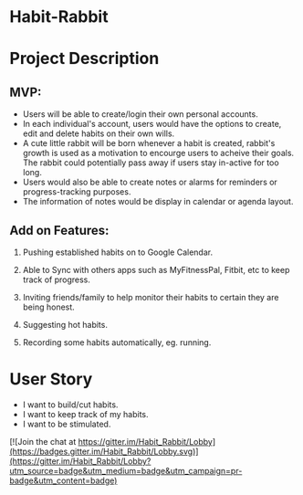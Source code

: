 # Habit-Rabbit

# Project Description
## MVP:

- Users will be able to create/login their own personal accounts. 
- In each individual's account, users would have the options to create, edit and delete habits on their own wills. 
- A cute little rabbit will be born whenever a habit is created, rabbit's growth is used as a motivation to encourge users to acheive their goals. The rabbit could potentially pass away if users stay in-active for too long. 
- Users would also be able to create notes or alarms for reminders or progress-tracking purposes. 
- The information of notes would be display in calendar or agenda layout.

## Add on Features:

1. Pushing established habits on to Google Calendar.

2. Able to Sync with others apps such as MyFitnessPal, Fitbit, etc to keep track of progress.

3. Inviting friends/family to help monitor their habits to certain they are being honest.

4. Suggesting hot habits.

5. Recording some habits automatically, eg. running.

# User Story
- I want to build/cut habits.
- I want to keep track of my habits.
- I want to be stimulated.

[![Join the chat at https://gitter.im/Habit_Rabbit/Lobby](https://badges.gitter.im/Habit_Rabbit/Lobby.svg)](https://gitter.im/Habit_Rabbit/Lobby?utm_source=badge&utm_medium=badge&utm_campaign=pr-badge&utm_content=badge)
